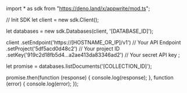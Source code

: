 import * as sdk from "https://deno.land/x/appwrite/mod.ts";

// Init SDK
let client = new sdk.Client();

let databases = new sdk.Databases(client, '[DATABASE_ID]');

client
    .setEndpoint('https://[HOSTNAME_OR_IP]/v1') // Your API Endpoint
    .setProject('5df5acd0d48c2') // Your project ID
    .setKey('919c2d18fb5d4...a2ae413da83346ad2') // Your secret API key
;


let promise = databases.listDocuments('[COLLECTION_ID]');

promise.then(function (response) {
    console.log(response);
}, function (error) {
    console.log(error);
});